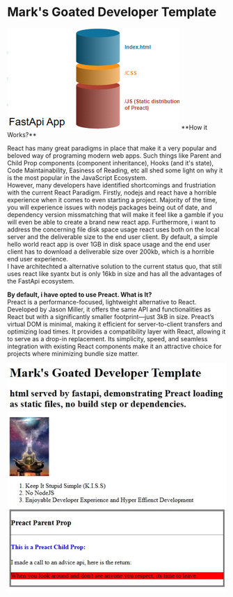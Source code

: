 <h1>Mark's Goated Developer Template</h1>
<img src="https://raw.githubusercontent.com/RetributionByRevenue/Mark-s-Goated-Developer-Template/main/Architecture.png">
**How it Works?**

React has many great paradigms in place that make it a very popular and beloved way of programing modern web apps. Such things like Parent and Child Prop components (component inheritance), Hooks (and it's state), Code Maintainability, Easiness of Reading, etc all shed some light on why it is the most popular in the JavaScript Ecosystem.
<br>However, many developers have identified shortcomings and frustriation with the current React Paradigm. Firstly, nodejs and react have a horrible experience when it comes to even starting a project. Majority of the time, you will experience issues with nodejs packages being out of date, and dependency version missmatching that will make it feel like a gamble if you will even be able to create a brand new react app. Furthermore, i want to address the concerning file disk space usage react uses both on the local server and the deliverable size to the end user client. By default, a simple hello world react app is over 1GB in disk space usage and the end user client has to download a deliverable size over 200kb, which is a horrible end user experience. <br>
I have architechted a alternative solution to the current status quo, that still uses react like syantx but is only 16kb in size and has all the advantages of the FastApi ecosystem. 

**By default, i have opted to use Preact. What is It?**<br>
Preact is a performance-focused, lightweight alternative to React. Developed by Jason Miller, it offers the same API and functionalities as React but with a significantly smaller footprint—just 3kB in size. Preact’s virtual DOM is minimal, making it efficient for server-to-client transfers and optimizing load times. It provides a compatibility layer with React, allowing it to serve as a drop-in replacement.  Its simplicity, speed, and seamless integration with existing React components make it an attractive choice for projects where minimizing bundle size matter.

<img src="https://raw.githubusercontent.com/RetributionByRevenue/Mark-s-Goated-Developer-Template/main/Homepage.jpg">
